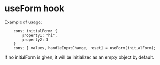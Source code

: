 # useForm hook

Example of usage:

```
    const initialForm: {
        property1: "hi",
        property2: 3
    }
    const [ values, handleInputChange, reset] = useForm(initialForm);
```

If no initialForm is given, it will be initialized as an empty object by default.